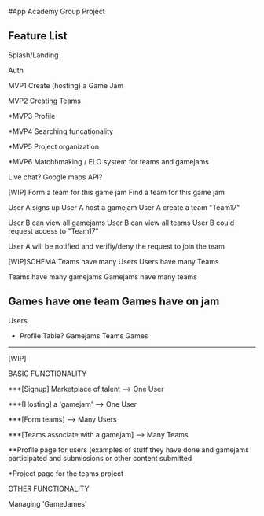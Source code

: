 #App Academy Group Project
## Feature List
Splash/Landing

Auth

MVP1 Create (hosting) a Game Jam

MVP2 Creating Teams

*MVP3	Profile

*MVP4	Searching funcationality

*MVP5	Project organization

*MVP6 Matchhmaking / ELO system for teams and gamejams

Live chat? Google maps API?







[WIP]
Form a team for this game jam
Find a team for this game jam

User A signs up
User A host a gamejam
User A create a team "Team17"

User B can view all gamejams
User B can view all teams
User B could request access to "Team17"

User A will be notified and verifiy/deny the request to join the team

[WIP]SCHEMA
Teams have many Users
Users have many Teams

Teams have many gamejams
Gamejams have many teams

Games have one team
Games have on jam
----------------------
Users
  - Profile Table?
Gamejams
Teams
Games







------------------------------------------
[WIP]

BASIC FUNCTIONALITY

***[Signup] Marketplace of talent --> One User

***[Hosting] a 'gamejam' --> One User

***[Form teams] --> Many Users

***[Teams associate with a gamejam] --> Many Teams

**Profile page for users (examples of stuff they have done and gamejams participated and submissions or other content submitted

*Project page for the teams project

OTHER FUNCTIONALITY

Managing 'GameJames'
